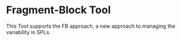 # Fragment-Block Tool

This Tool supports the FB approach, a new approach to managing the variability in SPLs.